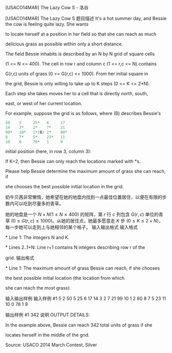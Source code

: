 



[USACO14MAR] The Lazy Cow S - 洛谷














[USACO14MAR] The Lazy Cow S
题目描述
It's a hot summer day, and Bessie the cow is feeling quite lazy.  She wants

to locate herself at a position in her field so that she can reach as much

delicious grass as possible within only a short distance.


The field Bessie inhabits is described by an N by N grid of square cells

(1 <= N <= 400).  The cell in row r and column c (1 <= r,c <= N) contains

G(r,c) units of grass (0 <= G(r,c) <= 1000).  From her initial square in

the grid, Bessie is only willing to take up to K steps (0 <= K <= 2\*N).

Each step she takes moves her to a cell that is directly north, south,

east, or west of her current location.


For example, suppose the grid is as follows, where (B) describes Bessie's

```cpp
50    5     25*   6     17    
14    3*    2*    7*    21    
99*   10*   1*(B) 2*    80*    
8     7*    5*    23*   11   
10    0     78*   1     9        
```

initial position (here, in row 3, column 3):

If K=2, then Bessie can only reach the locations marked with \*s.

Please help Bessie determine the maximum amount of grass she can reach, if

she chooses the best possible initial location in the grid.

奶牛贝茜非常懒惰，她希望在她的地盘内找到一点最佳位置居住，以便在有限的步数内可以吃到尽量多的青草。

她的地盘是一个 $N \times N(1\le N \le 400)$ 的矩阵，第 $r$ 行 $c$ 列包含 $G(r,c)$ 单位的青草 $(0 \le G(r,c) \le 1000)$。从她的居住点，她最多愿意走 $K$ 步 $(0 \le K \le 2 \times N)$，每一步她可以走到上与她相邻的某个格子。
输入输出格式
输入格式

\* Line 1: The integers N and K.


\* Lines 2..1+N: Line r+1 contains N integers describing row r of the

grid.
输出格式

\* Line 1: The maximum amount of grass Bessie can reach, if she chooses

the best possible initial location (the location from which

she can reach the most grass).

输入输出样例
输入样例 #1
5 2
50 5 25 6 17
14 3 2 7 21
99 10 1 2 80
8 7 5 23 11
10 0 78 1 9

输出样例 #1
342
说明
OUTPUT DETAILS:


In the example above, Bessie can reach 342 total units of grass if she

locates herself in the middle of the grid.


Source: USACO 2014 March Contest, Silver







